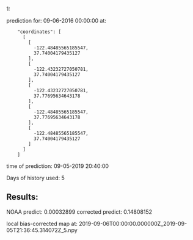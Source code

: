 1:

prediction for:
09-06-2016 00:00:00
at:

        "coordinates": [
          [
            [
              -122.48485565185547,
              37.74004179435127
            ],
            [
              -122.43232727050781,
              37.74004179435127
            ],
            [
              -122.43232727050781,
              37.77695634643178
            ],
            [
              -122.48485565185547,
              37.77695634643178
            ],
            [
              -122.48485565185547,
              37.74004179435127
            ]
          ]
        ]

time of prediction:
09-05-2019 20:40:00

Days of history used: 5

Results:
----------------------------
NOAA predict:		 0.00032899
corrected predict: 	 0.14808152

local bias-corrected map at:
2019-09-06T00:00:00.000000Z_2019-09-05T21:36:45.314072Z_5.npy
